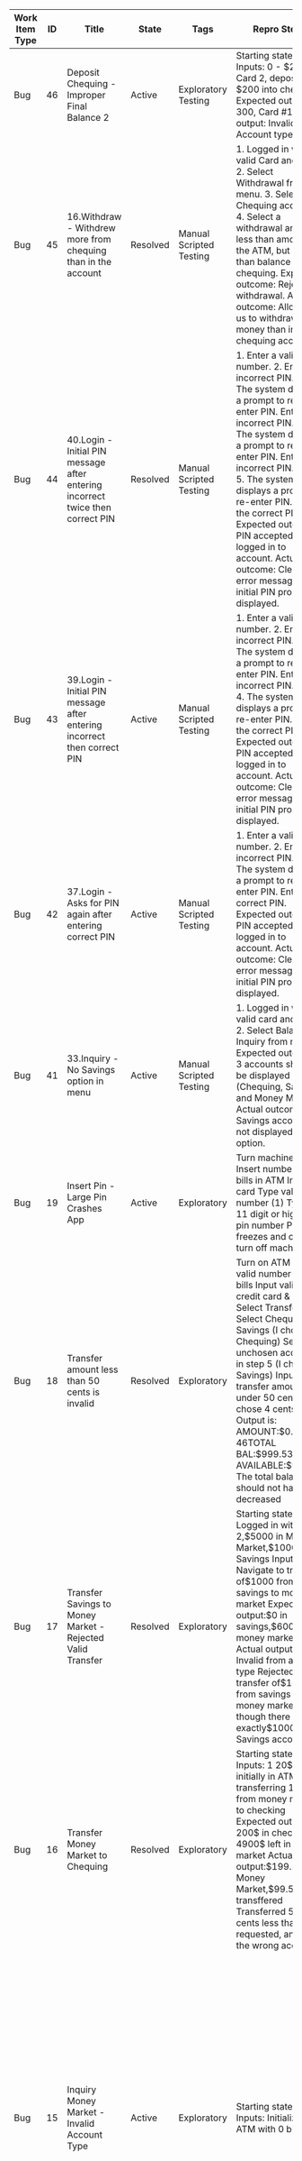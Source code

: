 ﻿| Work Item Type | ID   | Title                                                                            | State      | Tags                      | Repro Steps                                                                                                                                                                                                                                                                                                                                                                                                             | Severity                                                                                                                          | Closing Comment                                                                                                                                                                                                                          |                                                                                |              |   |
|----------------|------|----------------------------------------------------------------------------------|------------|---------------------------|-------------------------------------------------------------------------------------------------------------------------------------------------------------------------------------------------------------------------------------------------------------------------------------------------------------------------------------------------------------------------------------------------------------------------|-----------------------------------------------------------------------------------------------------------------------------------|------------------------------------------------------------------------------------------------------------------------------------------------------------------------------------------------------------------------------------------|--------------------------------------------------------------------------------|--------------|---|
| Bug          | 46 | Deposit Chequing - Improper Final Balance 2                  | Active | Exploratory Testing | Starting state: Off Inputs: 0 - \$20 bills, Card 2, deposit \$200 into chequing Expected output: \$ 300, Card #1 Actual output: Invalid Account type,                                                                                           |
| Bug          | 45 | 16.Withdraw - Withdrew more from chequing than in the account                  | Resolved | Manual Scripted Testing | 1. Logged in with valid Card and PIN. 2. Select Withdrawal from menu. 3. Select Chequing account. 4. Select a withdrawal amount less than amount in the ATM, but more than balance in chequing.  Expected outcome: Reject the withdrawal. Actual outcome: Allowed us to withdraw more money than in the chequing account.                                                                                             | 3 - Medium                                                                                                                      |                                                                                                                                                                                                                                          |                                                                                |              |   |
| Bug          | 44 | 40.Login - Initial PIN message after entering incorrect twice then correct PIN | Resolved | Manual Scripted Testing | 1. Enter a valid card number. 2. Enter an incorrect PIN. 3. The system displays a prompt to re-enter PIN. Enter an incorrect PIN. 4. The system displays a prompt to re-enter PIN. Enter an incorrect PIN. 5. The system displays a prompt to re-enter PIN. Enter the correct PIN.  Expected outcome: PIN accepted, logged in to account. Actual outcome: Clears error message but initial PIN prompt is displayed.   | 4 - Low                                                                                                                         |                                                                                                                                                                                                                                          |                                                                                |              |   |
| Bug          | 43 | 39.Login - Initial PIN message after entering incorrect then correct PIN       | Active   | Manual Scripted Testing | 1. Enter a valid card number. 2. Enter an incorrect PIN. 3. The system displays a prompt to re-enter PIN. Enter an incorrect PIN. 4. The system displays a prompt to re-enter PIN. Enter the correct PIN.  Expected outcome: PIN accepted, logged in to account. Actual outcome: Clears error message but initial PIN prompt is displayed.                                                                            | 4 - Low                                                                                                                         |                                                                                                                                                                                                                                          |                                                                                |              |   |
| Bug          | 42 | 37.Login - Asks for PIN again after entering correct PIN                       | Active   | Manual Scripted Testing | 1. Enter a valid card number. 2. Enter an incorrect PIN. 3. The system displays a prompt to re-enter PIN. Enter the correct PIN.  Expected outcome: PIN accepted, logged in to account. Actual outcome: Clears error message but initial PIN prompt is displayed.                                                                                                                                                     | 4 - Low                                                                                                                         |                                                                                                                                                                                                                                          |                                                                                |              |   |
| Bug          | 41 | 33.Inquiry - No Savings option in menu                                         | Active   | Manual Scripted Testing | 1. Logged in with valid card and PIN. 2. Select Balance Inquiry from menu.  Expected outcome : 3 accounts should be displayed (Chequing, Savings, and Money Market) Actual outcome: Savings account is not displayed as an option.                                                                                                                                                                                    | 1 - Critical                                                                                                                    |                                                                                                                                                                                                                                          |                                                                                |              |   |
| Bug          | 19 | Insert Pin - Large Pin Crashes App                                             | Active   | Exploratory             | Turn machine on Insert number of bills in ATM Insert card Type valid card number (1) Type an 11 digit or higher pin number Program freezes and cannot turn off machine                                                                                                                                                                                                                                                | 3 - Medium                                                                                                                      |                                                                                                                                                                                                                                          |                                                                                |              |   |
| Bug          | 18 | Transfer amount less than 50 cents is invalid                                  | Resolved | Exploratory             | Turn on ATM Input valid number of\$20 bills Input valid credit card & PIN Select Transfer Select Chequing or Savings (I chose Chequing) Select unchosen account in step 5 (I chose Savings) Input transfer amount under 50 cents (I chose 4 cents)  Output is: AMOUNT:\$0.0-46TOTAL BAL:\$999.53 AVAILABLE:\$999.53  The total balance should not have decreased                                                 | but instead increased by 4 cents (in my case)                                                                                    | 3 - Medium                                                                                                                                                                                                                             |                                                                                |              |   |
| Bug          | 17 | Transfer Savings to Money Market - Rejected Valid Transfer                     | Resolved | Exploratory             | Starting state: Logged in with Card 2,\$5000 in Money Market,\$1000 in Savings  Inputs: Navigate to transfer of\$1000 from savings to money market  Expected output:\$0 in savings,\$6000 in money market  Actual output: Invalid from account type   Rejected the transfer of\$1000 from savings into money market, even though there is exactly\$1000 in the Savings account.                                       | 3 - Medium                                                                                                                      |                                                                                                                                                                                                                                          |                                                                                |              |   |
| Bug          | 16 | Transfer Money Market to Chequing                                              | Resolved | Exploratory             | Starting state: Off  Inputs: 1 20$ initially in ATM, transferring 100$ from money market to checking  Expected output: 200$ in checking, 4900$ left in money market  Actual output:\$199.50 in Money Market,\$99.50 transffered   Transferred 50 cents less than requested, and from the wrong account.                                                                                                               | 3 - Medium                                                                                                                      |                                                                                                                                                                                                                                          |                                                                                |              |   |
| Bug          | 15 | Inquiry Money Market - Invalid Account Type                                    | Active   | Exploratory             | Starting state: Off  Inputs: Initialize ATM with 0 bills                                                                                                                                                                                                                                                                                                                                                               | Login with Card 2                                                                                                                 | Navigate to inquiry into Money Market  Expected output: 5000 to be displayed in money market  Actual output: Error message - Invalid account type   Showed an error message when trying to display balance of money market account.   | 3 - Medium                                                                   |              |   |
| Bug          | 14 | Withdraw Money Market - Improper Amount Withdrawn                              | Active   | Exploratory             | Starting state: Off  Inputs: Initialize ATM with 100\$20 bills, login with Card 2,navigate to withdraw from money market  Expected output: 4980 in money market, 20 withdrawn  Actual output:\$4960 in money market,\$40 withdrawn   Withdrew\$40 from Money Market and displayed a final balance of\$4960 when only\$20 was requested                                                                                | 3 - Medium                                                                                                                      |                                                                                                                                                                                                                                          |                                                                                |              |   |
| Bug          | 13 | Deposit Money Market - Improper Balance                                        | Active   | Exploratory             | Starting state: On, logged in to Card 2  Inputs: Deposit 1000$ into money market  Expected output: 6000$ in money market  Actual output: 5990$ in money market   \$10 less was deposited into the money market account than expected. The wrong card number is also displayed (3 rather than 2).                                                                                                                      | 3 - Medium                                                                                                                      |                                                                                                                                                                                                                                          |                                                                                |              |   |
| Bug          | 12 | Deposit Chequing 3 - Wrong Card Number                                         | Active   | Exploratory             | Starting state: Off  Inputs: Initially input 20$ into ATM, deposit 50$ into checking  Expected output: Card #2  Actual output: Card #3   Shows Card 3 (which doesnt exist) instead of Card 2                                                                                                                                                                                                                          | 3 - Medium                                                                                                                      |                                                                                                                                                                                                                                          |                                                                                |              |   |
| Bug          | 11 | Deposit Chequing 3 - Improper Balance                                          | Active   | Exploratory             | Starting state: Off  Inputs: Initially have 1 20$ bill in ATM, login with card 2, deposit 50$ into checking  Expected output: 150$ in checking  Actual output: 140$ in checking  \$10 less was deposited into chequing than expected.                                                                                                                                                                                 | 3 - Medium                                                                                                                      |                                                                                                                                                                                                                                          |                                                                                |              |   |
| Bug          | 10 | Transfer Money Market to Checking - Poor Error Message                         | Resolved | Exploratory             | Starting state: logged in with card# 1  Inputs: transferring\$ 6000 from Money Market to checking  Expected output: Dont allow the transfer since there is only 5000 in money market  Actual output: Did not allow the transfer    As expected, the transfer was not allowed. However, the error message could be a little more descriptive.                                                                          | 4 - Low                                                                                                                         |                                                                                                                                                                                                                                          |                                                                                |              |   |
| Bug          | 9  | Transfer Savings to Checking - Swapped Transfer Direction                      | Active   | Exploratory             | Starting state: Off  Inputs: transferring\$1000 from savings to checking   Expected output:\$ 2490 - in saving and \$1290 - in checking  Actual output: Transferred\$999.50 to Savings from Chequing    Swapped the transfer direction while transferring an invalid amount from Checking to Savings. Checking does not have\$1000 to transfer to Savings.                                                            | 3 - Medium                                                                                                                      |                                                                                                                                                                                                                                          |                                                                                |              |   |
| Bug          | 8  | Transfer Savings to Chequing - Wrong Amount Transferred                        | Active   | Exploratory             | Starting state: Off  Inputs: transferring\$1000 from savings to checking   Expected output:\$ 2490 - in saving and \$1290 - in checking  Actual output:\$ 1289.50 is the wrong output expected, should be 1290$    Transferred 999.50$ (50 cents less)                                                                                                                                                                | 3 - Medium                                                                                                                      |                                                                                                                                                                                                                                          |                                                                                |              |   |
| Bug          | 7  | Inquiry Money Market - Unknown Error message                                   | Resolved | Exploratory             | Starting state: On                                                                                                                                                                                                                                                                                                                                                                                                     | logged in with Card 1  Inputs: Inquiry into money market  Expected output: 5000$ in money market  Actual output:\$1000 in Savings | which is correct for savings but it is not the account we requested                                                                                                                                                                      | an Unknown Error message was displayed and\$500 was seemingly withdrawn     | 3 - Medium |   |
| Bug          | 6  | Withdraw Checking - Withdrew Double Requested                                  | Resolved | Exploratory             | Starting state: On, logged in as Card 1, 10\$20 bills in the ATM,\$290 balance in Card 1  Inputs: withdraw\$20 from checking  Expected output:\$ 270 left,\$20 Withdrawn  Actual output: Withdrew\$40,\$250 balance   Withdrew\$40 from chequing account, double the requested amount.                                                                                                                                | 3 - Medium                                                                                                                      |                                                                                                                                                                                                                                          |                                                                                |              |   |
| Bug          | 5  | Deposit Chequing 2 - Improper Card Number                                      | Active   | Exploratory             | Starting state: On , logged in as Card 1  Inputs: deposit\$2500 into savings  Expected output:\$ 3500, card #1  Actual output:\$ 3490, card #2   Card number is 2, but should be 1.                                                                                                                                                                                                                                   | 3 - Medium                                                                                                                      |                                                                                                                                                                                                                                          |                                                                                |              |   |
| Bug          | 4  | Deposit Chequing 2 - Improper Balance                                          | Active   | Exploratory             | Starting state: On , logged in as Card 1  Inputs: deposit\$2500 into savings  Expected output:\$ 3500, card #1  Actual output:\$ 3490, card #2    Total Balance is\$3490, it should be\$3500.                                                                                                                                                                                                                         | 3 - Medium                                                                                                                      |                                                                                                                                                                                                                                          |                                                                                |              |   |
| Bug          | 3  | Deposit Chequing - Improper Card Number                                        | Active   | Exploratory             | Starting state: Off  Inputs: 0 -\$20 bills, Card 1, deposit 200$ into chequing  Expected output:\$ 300, Card #1  Actual output:\$290, Card #2   Card number is 2, but should be 1.                                                                                                                                                                                                                                    | 3 - Medium                                                                                                                      |                                                                                                                                                                                                                                          |                                                                                |              |   |
| Bug          | 2  | Deposit Chequing - Improper Final Balance                                      | Active   | Exploratory             | Starting state: Off Inputs: 0 -\$20 bills, Card 1, deposit 200$ into chequing Expected output:\$ 300, Card #1 Actual output:\$290, Card #2 Total balance is 290,\$10 less than it should be                                                                                                                                                                                                                   | 2 - High                                                                                                                        |                                                                                                                                                                                                                                          |                                                                                |              |   |
